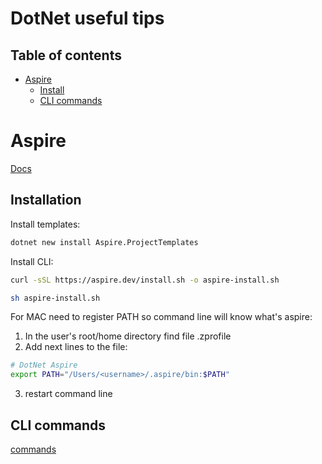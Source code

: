 # DotNet useful tips

## Table of contents

- [Aspire](#aspire)
  - [Install](#installation)
  - [CLI commands](#cli-commands)

# Aspire

[Docs](https://learn.microsoft.com/en-us/dotnet/aspire/get-started/aspire-overview)

## Installation

Install templates:

```bash
dotnet new install Aspire.ProjectTemplates
```

Install CLI:

```bash
curl -sSL https://aspire.dev/install.sh -o aspire-install.sh

sh aspire-install.sh
```

For MAC need to register PATH so command line will know what's aspire:

1. In the user's root/home directory find file .zprofile
2. Add next lines to the file:

```bash
# DotNet Aspire
export PATH="/Users/<username>/.aspire/bin:$PATH"
```

3. restart command line

## CLI commands

[commands](https://learn.microsoft.com/en-us/dotnet/aspire/cli-reference/aspire)

